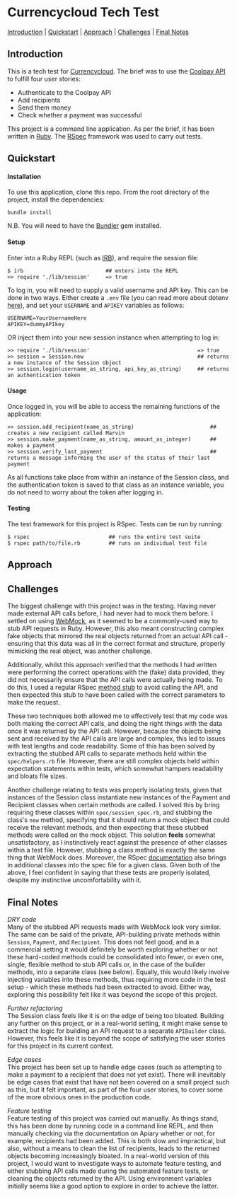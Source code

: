 # Currencycloud Tech Test

[Introduction](#introduction) | [Quickstart](#quickstart) | [Approach](#approach) | [Challenges](#challenges) | [Final Notes](#final-notes)

## Introduction

This is a tech test for [Currencycloud](https://www.currencycloud.com/). The brief was to use the [Coolpay API](https://coolpayapi.docs.apiary.io/#) to fulfill four user stories:

 - Authenticate to the Coolpay API
 - Add recipients
 - Send them money
 - Check whether a payment was successful

This project is a command line application. As per the brief, it has been written in [Ruby](https://www.ruby-lang.org/en/). The [RSpec](http://rspec.info/) framework was used to carry out tests.

## Quickstart


#### Installation
To use this application, clone this repo. From the root directory of the project, install the dependencies:

```
bundle install
```

N.B. You will need to have the [Bundler](http://bundler.io/) gem installed.


#### Setup

Enter into a Ruby REPL (such as [IRB](http://ruby-doc.org/stdlib-2.0.0/libdoc/irb/rdoc/IRB.html)), and require the session file:

```
$ irb                          ## enters into the REPL
>> require './lib/session'     => true
```

To log in, you will need to supply a valid username and API key. This can be done in two ways. Either create a `.env` file (you can read more about dotenv [here](https://github.com/bkeepers/dotenv)), and set your `USERNAME` and `APIKEY` variables as follows:

```
USERNAME=YourUsernameHere
APIKEY=dummyAPIkey
```

OR inject them into your new session instance when attempting to log in:

```
>> require './lib/session'                                  => true
>> session = Session.new                                    ## returns a new instance of the Session object
>> session.login(username_as_string, api_key_as_string)     ## returns an authentication token
```


#### Usage

Once logged in, you will be able to access the remaining functions of the application:

```
>> session.add_recipient(name_as_string)                        ## creates a new recipient called Marvin
>> session.make_payment(name_as_string, amount_as_integer)      ## makes a payment
>> session.verify_last_payment                                  ## returns a message informing the user of the status of their last payment
```

As all functions take place from within an instance of the Session class, and the authentication token is saved to that class as an instance variable, you do not need to worry about the token after logging in.


#### Testing

The test framework for this project is RSpec. Tests can be run by running:

```
$ rspec                         ## runs the entire test suite
$ rspec path/to/file.rb         ## runs an individual test file 
```

## Approach



## Challenges

The biggest challenge with this project was in the testing. Having never made external API calls before, I had never had to mock them before. I settled on using [WebMock](https://github.com/bblimke/webmock), as it seemed to be a commonly-used way to stub API requests in Ruby. However, this also meant constructing complex fake objects that mirrored the real objects returned from an actual API call - ensuring that this data was all in the correct format and structure, properly mimicking the real object, was another challenge.

Additionally, whilst this approach verified that the methods I had written were performing the correct operations with the (fake) data provided, they did not necessarily ensure that the API calls were actually being made. To do this, I used a regular RSpec [method stub](https://relishapp.com/rspec/rspec-mocks/v/3-7/docs) to avoid calling the API, and then expected this stub to have been called with the correct parameters to make the request.

These two techniques both allowed me to effectively test that my code was both making the correct API calls, and doing the right things with the data once it was returned by the API call. However, because the objects being sent and received by the API calls are large and complex, this led to issues with test lengths and code readability. Some of this has been solved by extracting the stubbed API calls to separate methods held within the `spec/helpers.rb` file. However, there are still complex objects held within expectation statements within tests, which somewhat hampers readability and bloats file sizes.

Another challenge relating to tests was properly isolating tests, given that instances of the Session class instantiate new instances of the Payment and Recipient classes when certain methods are called. I solved this by bring requiring these classes within `spec/session_spec.rb`, and stubbing the class's `new` method, specifying that it should return a mock object that could receive the relevant methods, and then expecting that these stubbed methods were called on the mock object. This solution **feels** somewhat unsatisfactory, as I instinctively react against the presence of other classes within a test file. However, stubbing a class method is exactly the same thing that WebMock does. Moreover, the RSpec [documentation](https://relishapp.com/rspec/rspec-mocks/docs/verifying-doubles/using-a-class-double) also brings in additional classes into the spec file for a given class. Given both of the above, I feel confident in saying that these tests are properly isolated, despite my instinctive uncomfortability with it.


## Final Notes

*DRY code*   
Many of the stubbed API requests made with WebMock look very similar. The same can be said of the private, API-building private methods within `Session`, `Payment`, and `Recipient`. This does not feel good, and in a commercial setting it would definitely be worth exploring whether or not these hard-coded methods could be consolidated into fewer, or even one, single, flexible method to stub API calls or, in the case of the builder methods, into a separate class (see below). Equally, this would likely involve injecting variables into these methods, thus requiring more code in the test setup - which these methods had been extracted to avoid. Either way, exploring this possibility felt like it was beyond the scope of this project.

*Further refactoring*   
The Session class feels like it is on the edge of being too bloated. Building any further on this project, or in a real-world setting, it might make sense to extract the logic for building an API request to a separate `APIBuilder` class. However, this feels like it is beyond the scope of satisfying the user stories for this project in its current context.

*Edge cases*   
This project has been set up to handle edge cases (such as attempting to make a payment to a recipient that does not yet exist). There will inevitably be edge cases that exist that have not been covered on a small project such as this, but it felt important, as part of the four user stories, to cover some of the more obvious ones in the production code.

*Feature testing*   
Feature testing of this project was carried out manually. As things stand, this has been done by running code in a command line REPL, and then manually checking via the documentation on Apiary whether or not, for example, recipients had been added. This is both slow and impractical, but also, without a means to clean the list of recipients, leads to the returned objects becoming increasingly bloated. In a real-world version of this project, I would want to investigate ways to automate feature testing, and either stubbing API calls made during the automated feature tests, or cleaning the objects returned by the API. Using environment variables initially seems like a good option to explore in order to achieve the latter.
